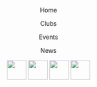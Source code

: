 <html>
 <head>
  <meta charset="utf-8"/>
  <link rel="stylesheet" href="https://maxcdn.bootstrapcdn.com/bootstrap/3.3.6/css/bootstrap.min.css" integrity="sha384-1q8mTJOASx8j1Au+a5WDVnPi2lkFfwwEAa8hDDdjZlpLegxhjVME1fgjWPGmkzs7" crossorigin="anonymous">
  <link href='https://fonts.googleapis.com/css?family=Roboto:300,400,700' rel='stylesheet' type='text/css'>
  <link rel="stylesheet" type="text/css" href="main.css">
</head>
<body>
  <header class="container">
    <div class="row">
    <nav class="col-sm-8 text-left">
      <p>Home</p>
      <p>Clubs</p>
      <p>Events</p>
      <p>News</p>
      <nav class="col-sm-4 text-right">
        <img src="https://s3.amazonaws.com/codecademy-content/projects/make-a-website/lesson-4/instagram.svg" height="45">
        <img src="https://gibbesartofdesign.files.wordpress.com/2015/12/socialmedia-icons-gray_twitter-circle.png" height="45">
        <img src="http://www.allthelittlethings.co.uk/userimages/FACEBOOK%20LOGO.jpg" height="45">
        <img src="http://green-me-up.com/wp-content/uploads/2016/12/email-logo-grey.png" height="45">
      </nav>
     
